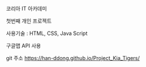 코리아 IT 아카데미

첫번째 개인 프로젝트

사용기술 : HTML, CSS, Java Script

구글맵 API 사용

git 주소
https://han-ddong.github.io/Project_Kia_Tigers/
